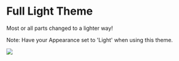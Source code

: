 # Full Light Theme

Most or all parts changed to a lighter way! 

Note: Have your Appearance set to 'Light' when using this theme.


<img src="https://a.pomf.cat/nqyqdh.png"/>
